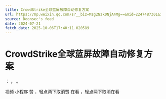 ```yaml
---
title: CrowdStrike全球蓝屏故障自动修复方案
url: https://mp.weixin.qq.com/s?__biz=Mzg2Nzk0NjA4Mg==&mid=2247487301&idx=2&sn=819f475e309f66bd5e34944b31ec057f
source: Doonsec's feed
date: 2024-07-21
fetch_date: 2025-10-06T17:40:11.020589
---
```


# CrowdStrike全球蓝屏故障自动修复方案

：
，
。

视频
小程序
赞
，轻点两下取消赞
在看
，轻点两下取消在看